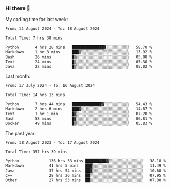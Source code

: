 ### Hi there 👋

My coding time for last week:

<!--START_SECTION:week-->

```txt
From: 11 August 2024 - To: 18 August 2024

Total Time: 7 hrs 38 mins

Python       4 hrs 28 mins   ██████████████▓░░░░░░░░░░   58.70 %
Markdown     1 hr 3 mins     ███▒░░░░░░░░░░░░░░░░░░░░░   13.92 %
Bash         26 mins         █▒░░░░░░░░░░░░░░░░░░░░░░░   05.88 %
Text         24 mins         █▒░░░░░░░░░░░░░░░░░░░░░░░   05.30 %
Java         22 mins         █▒░░░░░░░░░░░░░░░░░░░░░░░   05.02 %
```

<!--END_SECTION:week-->

Last month:

<!--START_SECTION:month-->

```txt
From: 17 July 2024 - To: 16 August 2024

Total Time: 14 hrs 13 mins

Python       7 hrs 44 mins   █████████████▓░░░░░░░░░░░   54.43 %
Markdown     2 hrs 6 mins    ███▓░░░░░░░░░░░░░░░░░░░░░   14.87 %
Text         1 hr 1 min      █▓░░░░░░░░░░░░░░░░░░░░░░░   07.20 %
Bash         58 mins         █▓░░░░░░░░░░░░░░░░░░░░░░░   06.81 %
Docker       49 mins         █▒░░░░░░░░░░░░░░░░░░░░░░░   05.83 %
```

<!--END_SECTION:month-->

The past year:

<!--START_SECTION:year-->

```txt
From: 18 August 2023 - To: 17 August 2024

Total Time: 357 hrs 39 mins

Python             136 hrs 33 mins █████████▓░░░░░░░░░░░░░░░   38.18 %
Markdown           41 hrs 5 mins   ███░░░░░░░░░░░░░░░░░░░░░░   11.49 %
Java               37 hrs 54 mins  ██▓░░░░░░░░░░░░░░░░░░░░░░   10.60 %
C++                28 hrs 26 mins  ██░░░░░░░░░░░░░░░░░░░░░░░   07.95 %
Other              27 hrs 53 mins  ██░░░░░░░░░░░░░░░░░░░░░░░   07.80 %
```

<!--END_SECTION:year-->
